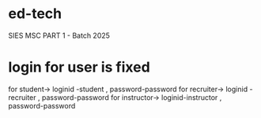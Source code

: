 # ed-tech

SIES MSC PART 1 - Batch 2025

# login for user is fixed

for student-> loginid -student , password-password
for recruiter-> loginid -recruiter , password-password
for instructor-> loginid-instructor , password-password
